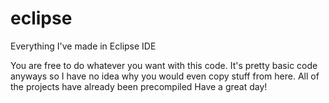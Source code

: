 # eclipse
Everything I've made in Eclipse IDE

You are free to do whatever you want with this code. It's pretty basic code anyways so I have no idea why you would even copy stuff from here.
All of the projects have already been precompiled
Have a great day!
